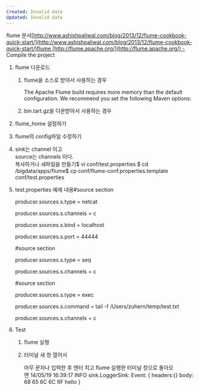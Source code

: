 ```yaml
---
Created: Invalid date
Updated: Invalid date
---
```

flume 문서[http://www.ashishpaliwal.com/blog/2013/12/flume-cookbook-quick-start/](http://www.ashishpaliwal.com/blog/2013/12/flume-cookbook-quick-start/)flume [http://flume.apache.org/](http://flume.apache.org/) - Compile the project

1. flume 다운로드
    1. flume을 소스로 받아서 사용하는 경우
        
        The Apache Flume build requires more memory than the default configuration. We recommend you set the following Maven options:
        
    2. bin.tart.gz을 다운받아서 사용하는 경우
2. flume_home 설정하기
3. flume의 config파일 수정하기
4. sink는 channel 이고  
    source는 channels 이다.  
    복사하거나 새파일을 만들기$ vi conf/test.properties $ cd /bigdata/apps/flume$ cp conf/flume-conf.properties.template conf/test.properties
5. test.properties 예제 내용\#source section
    
    producer.sources.s.type = netcat
    
    producer.sources.s.channels = c
    
    producer.sources.s.bind = localhost
    
    producer.sources.s.port = 44444
    
    \#source section
    
    producer.sources.s.type = seq
    
    producer.sources.s.channels = c
    
    \#source section
    
    producer.sources.s.type = exec
    
    producer.sources.s.command = tail -f /Users/zuhern/temp/test.txt
    
    producer.sources.s.channels = c
    
6. Test
    1. flume 실행
    2. 터미널 새 창 열어서
        
        아무 문자나 입력한 후 엔터 치고 flume 실행한 터미널 창으로 돌아오면 14/05/19 16:39:17 INFO sink.LoggerSink: Event: { headers:{} body: 68 65 6C 6C 6F hello }
